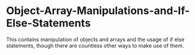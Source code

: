 # Object-Array-Manipulations-and-If-Else-Statements
This contains manipulation of objects and arrays and the usage of if else statements, though there are countless other ways to make use of them.
